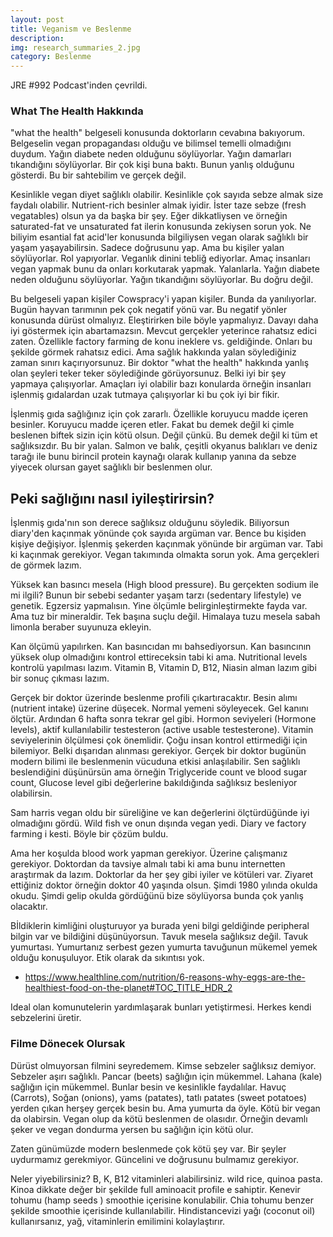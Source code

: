 ```yaml
---
layout: post
title: Veganism ve Beslenme
description: 
img: research_summaries_2.jpg
category: Beslenme
---
```


JRE #992 Podcast'inden çevrildi.

### What The Health Hakkında 

"what the health" belgeseli konusunda doktorların cevabına bakıyorum. Belgeselin vegan propagandası olduğu ve bilimsel temelli olmadığını duydum. Yağın diabete neden olduğunu söylüyorlar.  Yağın damarları tıkandığını söylüyorlar. Bir çok kişi buna baktı. Bunun yanlış olduğunu gösterdi. Bu bir sahtebilim ve gerçek değil. 

Kesinlikle vegan diyet sağlıklı olabilir. Kesinlikle çok sayıda sebze almak size faydalı olabilir. Nutrient-rich besinler almak iyidir. İster taze sebze (fresh vegatables) olsun ya da başka bir şey. Eğer dikkatliysen ve örneğin saturated-fat ve unsaturated fat ilerin konusunda zekiysen sorun yok. Ne biliyim esantial fat acid'ler konusunda bilgiliysen vegan olarak sağlıklı bir yaşam yaşayabilirsin. Sadece doğrusunu yap. Ama bu kişiler yalan söylüyorlar. Rol yapıyorlar. Veganlık dinini tebliğ ediyorlar. Amaç insanları vegan yapmak bunu da onları korkutarak yapmak. Yalanlarla. Yağın diabete neden olduğunu söylüyorlar. Yağın tıkandığını söylüyorlar. Bu doğru değil.

Bu belgeseli yapan kişiler Cowspracy'i yapan kişiler. Bunda da yanılıyorlar. 
Bugün hayvan tarımının pek çok negatif yönü var. Bu negatif yönler konusunda dürüst olmalıyız. Eleştirirken bile böyle yapmalıyız. Davayı daha iyi göstermek için abartamazsın. Mevcut gerçekler yeterince rahatsız edici zaten. Özellikle factory farming de konu ineklere vs. geldiğinde. Onları bu şekilde görmek rahatsız edici. Ama sağlık hakkında yalan söylediğiniz zaman sınırı kaçırıyorsunuz. Bir doktor "what the health" hakkında yanlış olan şeyleri teker teker söylediğinde görüyorsunuz. Belki iyi bir şey yapmaya çalışıyorlar. Amaçları iyi olabilir bazı konularda örneğin insanları işlenmiş gıdalardan uzak tutmaya çalışıyorlar ki bu çok iyi bir fikir. 

İşlenmiş gıda sağlığınız için çok zararlı. Özellikle koruyucu madde içeren besinler. Koruyucu madde içeren etler. Fakat bu demek değil ki çimle beslenen biftek sizin için kötü olsun. Değil çünkü. Bu demek değil ki tüm et sağlıksızdır. Bu bir yalan. Salmon ve balık, çeşitli okyanus balıkları ve deniz tarağı ile bunu birincil protein kaynağı olarak kullanıp yanına da sebze yiyecek olursan gayet sağlıklı bir beslenmen olur.

## Peki sağlığını nasıl iyileştirirsin?

İşlenmiş gıda'nın son derece sağlıksız olduğunu söyledik. Biliyorsun diary'den kaçınmak yönünde çok sayıda argüman var. Bence bu kişiden kişiye değişiyor. İşlenmiş şekerden kaçınmak yönünde bir argüman var. Tabi ki kaçınmak gerekiyor. Vegan takımında olmakta sorun yok. Ama gerçekleri de görmek lazım.

Yüksek kan basıncı mesela (High blood pressure). Bu gerçekten sodium ile mi ilgili? Bunun bir sebebi sedanter yaşam tarzı (sedentary lifestyle) ve genetik. 
Egzersiz yapmalısın. Yine ölçümle belirginleştirmekte fayda var. Ama tuz bir mineraldir. Tek başına suçlu değil. Himalaya tuzu mesela sabah limonla beraber suyunuza ekleyin. 

Kan ölçümü yapılırken. Kan basıncıdan mı bahsediyorsun. Kan basıncının yüksek olup olmadığını kontrol ettireceksin tabi ki ama. Nutritional levels kontrolü yapılması lazım. Vitamin B, Vitamin D, B12, Niasin  alman lazım gibi bir sonuç çıkması lazım.

Gerçek bir doktor üzerinde beslenme profili çıkartıracaktır. Besin alımı (nutrient intake) üzerine düşecek. Normal yemeni söyleyecek. Gel kanını ölçtür. Ardından 6 hafta sonra tekrar gel gibi. Hormon seviyeleri (Hormone levels), aktif kullanılabilir testesteron (active usable testesterone). Vitamin seviyelerinin ölçülmesi çok önemlidir. Çoğu insan kontrol ettirmediği için bilemiyor. Belki dışarıdan alınması gerekiyor. Gerçek bir doktor bugünün modern bilimi ile beslenmenin vücuduna etkisi anlaşılabilir. Sen sağlıklı beslendiğini düşünürsün ama örneğin Triglyceride count ve blood sugar count, Glucose level gibi değerlerine bakıldığında sağlıksız besleniyor olabilirsin. 

Sam harris vegan oldu bir süreliğine ve kan değerlerini ölçtürdüğünde iyi olmadığını gördü. Wild fish ve onun dışında  vegan yedi. Diary ve factory farming i kesti. Böyle bir çözüm buldu.

Ama her koşulda blood work yapman gerekiyor. Üzerine çalışmanız gerekiyor.  Doktordan da tavsiye almalı tabi ki ama bunu internetten araştırmak da lazım. Doktorlar da her şey gibi iyiler ve kötüleri var.  Ziyaret ettiğiniz doktor örneğin doktor 40 yaşında olsun. Şimdi 1980 yılında okulda okudu. Şimdi gelip okulda gördüğünü bize söylüyorsa bunda çok yanlış olacaktır. 

Bİldiklerin kimliğini oluşturuyor ya burada yeni bilgi geldiğinde peripheral bilgin var ve bildiğini düşünüyorsun. Tavuk mesela sağlıksız değil. Tavuk yumurtası. Yumurtanız serbest gezen yumurta tavuğunun mükemel yemek olduğu konuşuluyor. Etik olarak da sıkıntısı yok.

* https://www.healthline.com/nutrition/6-reasons-why-eggs-are-the-healthiest-food-on-the-planet#TOC_TITLE_HDR_2

Ideal olan komunutelerin yardımlaşarak bunları yetiştirmesi. Herkes kendi sebzelerini üretir.

### Filme Dönecek Olursak

Dürüst olmuyorsan filmini seyredemem. Kimse sebzeler sağlıksız demiyor. Sebzeler aşırı sağlıklı. Pancar (beets) sağlığın için mükemmel.  Lahana (kale) sağlığın için mükemmel. Bunlar besin ve kesinlikle faydalılar. Havuç (Carrots), Soğan (onions), yams (patates), tatlı patates (sweet potatoes) yerden çıkan herşey gerçek besin bu. Ama yumurta da öyle.  Kötü bir vegan da olabirsin. Vegan olup da kötü beslenmen de olasıdır. Örneğin devamlı şeker ve vegan dondurma yersen bu sağlığın için kötü olur.

Zaten günümüzde modern beslenmede çok kötü şey var. Bir şeyler uydurmamız gerekmiyor. Güncelini ve doğrusunu bulmamız gerekiyor. 

Neler yiyebilirsiniz? B, K, B12 vitaminleri alabilirsiniz. wild rice, quinoa pasta. Kinoa dikkate değer bir şekilde full aminoacit profile e sahiptir. 
Kenevir tohumu (hamp seeds ) smoothie içerisine konulabilir. 
Chia tohumu benzer şekilde smoothie içerisinde kullanılabilir.  Hindistancevizi yağı (coconut oil) kullanırsanız, yağ, vitaminlerin emilimini kolaylaştırır.
